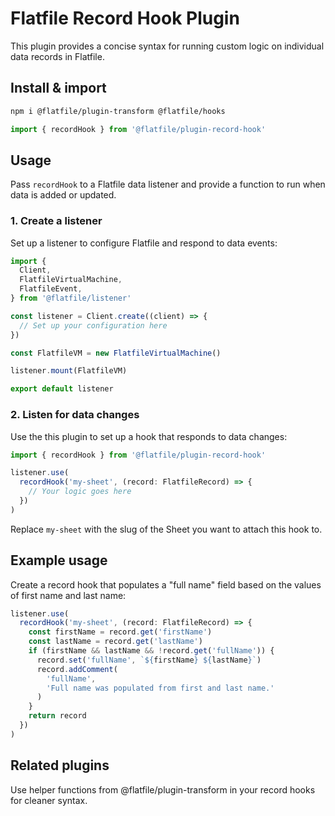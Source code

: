 # Flatfile Record Hook Plugin

This plugin provides a concise syntax for running custom logic on individual data records in Flatfile.

## Install & import

```bash
npm i @flatfile/plugin-transform @flatfile/hooks
```

```ts
import { recordHook } from '@flatfile/plugin-record-hook'
```

## Usage

Pass `recordHook` to a Flatfile data listener and provide a function to run when data is added or updated.

### 1. Create a listener

Set up a listener to configure Flatfile and respond to data events:

<!-- TODO: Link to listener documentation here -->

```ts
import {
  Client,
  FlatfileVirtualMachine,
  FlatfileEvent,
} from '@flatfile/listener'

const listener = Client.create((client) => {
  // Set up your configuration here
})

const FlatfileVM = new FlatfileVirtualMachine()

listener.mount(FlatfileVM)

export default listener
```

### 2. Listen for data changes

Use the this plugin to set up a hook that responds to data changes:

<!-- TODO: link to record hook plugin documentation here -->

```ts
import { recordHook } from '@flatfile/plugin-record-hook'

listener.use(
  recordHook('my-sheet', (record: FlatfileRecord) => {
    // Your logic goes here
  })
)
```

Replace `my-sheet` with the slug of the Sheet you want to attach this hook to.

## Example usage

Create a record hook that populates a "full name" field based on the values of first name and last name:

```ts
listener.use(
  recordHook('my-sheet', (record: FlatfileRecord) => {
    const firstName = record.get('firstName')
    const lastName = record.get('lastName')
    if (firstName && lastName && !record.get('fullName')) {
      record.set('fullName', `${firstName} ${lastName}`)
      record.addComment(
        'fullName',
        'Full name was populated from first and last name.'
      )
    }
    return record
  })
)
```

## Related plugins

Use helper functions from @flatfile/plugin-transform in your record hooks for cleaner syntax.

<!-- TODO: add link to plugin-transform docs -->
